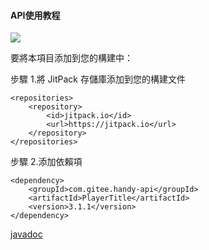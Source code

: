 #### API使用教程

[![](https://jitpack.io/v/com.gitee.handy-api/PlayerTitle.svg)](https://jitpack.io/#com.gitee.handy-api/PlayerTitle)

要將本項目添加到您的構建中：

步驟 1.將 JitPack 存儲庫添加到您的構建文件
```
<repositories>
    <repository>
        <id>jitpack.io</id>
        <url>https://jitpack.io</url>
    </repository>
</repositories>
```
步驟 2.添加依賴項
```
<dependency>
    <groupId>com.gitee.handy-api</groupId>
    <artifactId>PlayerTitle</artifactId>
    <version>3.1.1</version>
</dependency>
```

[javadoc](https://handy-api.gitee.io/playertitle/)